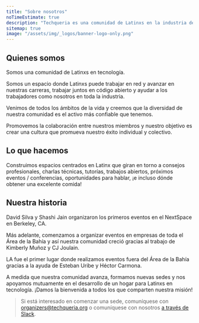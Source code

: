 ```yaml
---
title: "Sobre nosotros"
noTimeEstimate: true
description: "Techqueria es una comunidad de Latinxs en la industria de la tecnología que se estableció por primera vez en 2015."
sitemap: true
image: "/assets/img/_logos/banner-logo-only.png"
---
```


## Quienes somos

Somos una comunidad de Latinxs en tecnología.

Somos un espacio donde Latinxs puede trabajar en red y avanzar en nuestras carreras, trabajar juntos en código abierto y ayudar a los trabajadores como nosotros en toda la industria.

Venimos de todos los ámbitos de la vida y creemos que la diversidad de nuestra comunidad es el activo más confiable que tenemos.

Promovemos la colaboración entre nuestros miembros y nuestro objetivo es crear una cultura que promueva nuestro éxito individual y colectivo.

## Lo que hacemos

Construimos espacios centrados en Latinx que giran en torno a consejos profesionales, charlas técnicas, tutorías, trabajos abiertos, próximos eventos / conferencias, oportunidades para hablar, ¡e incluso dónde obtener una excelente comida!

## Nuestra historia

David Silva y Shashi Jain organizaron los primeros eventos en el NextSpace en Berkeley, CA.

Más adelante, comenzamos a organizar eventos en empresas de toda el Área de la Bahía y así nuestra comunidad creció gracias al trabajo de Kimberly Muñoz y CJ Joulain.

LA fue el primer lugar donde realizamos eventos fuera del Área de la Bahía gracias a la ayuda de Esteban Uribe y Héctor Carmona.

A medida que nuestra comunidad avanza, formamos nuevas sedes y nos apoyamos mutuamente en el desarrollo de un hogar para Latinxs en tecnología. ¡Damos la bienvenida a todos los que comparten nuestra misión!

> Si está interesado en comenzar una sede, comuníquese con [organizers@techqueria.org](mailto:organizers@techqueria.org) o comuníquese con nosotros [a través de Slack](/es/communities/slack/).
